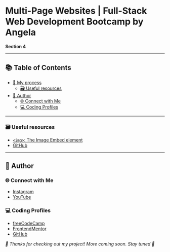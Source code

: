 # Multi-Page Websites | Full-Stack Web Development Bootcamp by Angela

**Section 4**

---

## 📚 Table of Contents

- [🧠 My process](#-my-process)
  - [🗃️ Useful resources](#️-useful-resources)
- [👤 Author](#-author)
  - [🌐 Connect with Me](#-connect-with-me)
  - [💻 Coding Profiles](#-coding-profiles)

---

### 🗃️ Useful resources

 - [`<img>`: The Image Embed element](https://developer.mozilla.org/en-US/docs/Web/HTML/Reference/Elements/img#attr-height)
 - [GitHub](https://github.com/)

---

## 👤 Author

### 🌐 Connect with Me

 - [Instagram](https://www.instagram.com/DalaScript)
 - [YouTube](https://www.youtube.com/@DalaScript)

### 💻 Coding Profiles

 - [freeCodeCamp](https://www.freecodecamp.org/DalaScript)
 - [FrontendMentor](https://www.frontendmentor.io/profile/DalaScript)
 - [GitHub](https://github.com/DalaScript)

*🙌 Thanks for checking out my project! More coming soon. Stay tuned 🚀*
